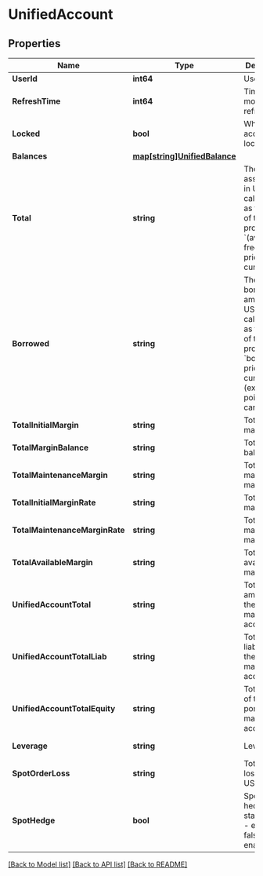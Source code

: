 # UnifiedAccount

## Properties

Name | Type | Description | Notes
------------ | ------------- | ------------- | -------------
**UserId** | **int64** | User ID | [optional] 
**RefreshTime** | **int64** | Time of the most recent refresh | [optional] 
**Locked** | **bool** | Whether account is locked | [optional] 
**Balances** | [**map[string]UnifiedBalance**](UnifiedBalance.md) |  | [optional] 
**Total** | **string** | The total asset value in USD, calculated as the sum of the product of &#x60;(available + freeze) * price&#x60; for all currencies. | [optional] 
**Borrowed** | **string** | The total borrowed amount in USD, calculated as the sum of the product of &#x60;borrowed * price&#x60; for all currencies (excluding points cards). | [optional] 
**TotalInitialMargin** | **string** | Total initial margin | [optional] 
**TotalMarginBalance** | **string** | Total margin balance | [optional] 
**TotalMaintenanceMargin** | **string** | Total maintenance margin | [optional] 
**TotalInitialMarginRate** | **string** | Total initial margin rate | [optional] 
**TotalMaintenanceMarginRate** | **string** | Total maintenance margin rate | [optional] 
**TotalAvailableMargin** | **string** | Total available margin | [optional] 
**UnifiedAccountTotal** | **string** | Total amount of the portfolio margin account | [optional] 
**UnifiedAccountTotalLiab** | **string** | Total liabilities of the portfolio margin account | [optional] 
**UnifiedAccountTotalEquity** | **string** | Total equity of the portfolio margin account | [optional] 
**Leverage** | **string** | Leverage | [optional] [readonly] 
**SpotOrderLoss** | **string** | Total order loss, in USDT | [optional] 
**SpotHedge** | **bool** | Spot hedging status, true - enabled, false - not enabled. | [optional] 

[[Back to Model list]](../README.md#documentation-for-models) [[Back to API list]](../README.md#documentation-for-api-endpoints) [[Back to README]](../README.md)


